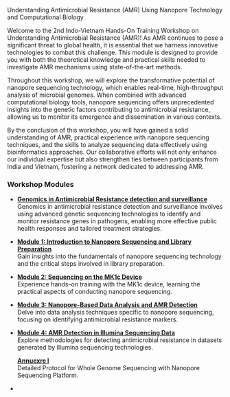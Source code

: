 <p>Understanding Antimicrobial Resistance (AMR) Using Nanopore Technology and Computational Biology</p>
<p>Welcome to the 2nd Indo-Vietnam Hands-On Training Workshop on Understanding Antimicrobial Resistance (AMR)! As AMR continues to pose a significant threat to global health, it is essential that we harness innovative technologies to combat this challenge. This module is designed to provide you with both the theoretical knowledge and practical skills needed to investigate AMR mechanisms using state-of-the-art methods.</p>
<p>Throughout this workshop, we will explore the transformative potential of nanopore sequencing technology, which enables real-time, high-throughput analysis of microbial genomes. When combined with advanced computational biology tools, nanopore sequencing offers unprecedented insights into the genetic factors contributing to antimicrobial resistance, allowing us to monitor its emergence and dissemination in various contexts.</p>
<p>By the conclusion of this workshop, you will have gained a solid understanding of AMR, practical experience with nanopore sequencing techniques, and the skills to analyze sequencing data effectively using bioinformatics approaches. Our collaborative efforts will not only enhance our individual expertise but also strengthen ties between participants from India and Vietnam, fostering a network dedicated to addressing AMR.</p>
<h3>Workshop Modules</h3>
    <ul>
	 <li>
            <p><strong><a href="introduction.html" target="_blank"> Genomics in Antimicrobial Resistance detection and surveillance</a></strong><br>Genomics in antimicrobial resistance detection and surveillance involves using advanced genetic sequencing technologies to identify and monitor resistance genes in pathogens, enabling more effective public health responses and tailored treatment strategies.</p>
        </li>
          <li>
            <p><strong><a href="module1.html" target="_blank">Module 1: Introduction to Nanopore Sequencing and Library Preparation</a></strong><br>Gain insights into the fundamentals of nanopore sequencing technology and the critical steps involved in library preparation.</p>
        </li>
        <li>
            <p><strong><a href="module2.html" target="_blank">Module 2: Sequencing on the MK1c Device</a></strong><br>Experience hands-on training with the MK1c device, learning the practical aspects of conducting nanopore sequencing.</p>
        </li>
        <li>
            <p><strong><a href="module3.html" target="_blank">Module 3: Nanopore-Based Data Analysis and AMR Detection</a></strong><br>Delve into data analysis techniques specific to nanopore sequencing, focusing on identifying antimicrobial resistance markers.</p>
        </li>
        <li>
            <p><strong><a href="module4.html" target="_blank">Module 4: AMR Detection in Illumina Sequencing Data</a></strong><br>Explore methodologies for detecting antimicrobial resistance in datasets generated by Illumina sequencing technologies.</p>
			<p><strong><a href="annuexre.html" target="_blank">Annuexre I</a></strong><br>Detailed Protocol for Whole Genome Sequencing with Nanopore Sequencing Platform.</p>
        </li>
        <li>
    </ul>
